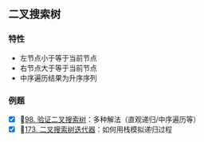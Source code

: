 ## 二叉搜索树

### 特性

- 左节点小于等于当前节点
- 右节点大于等于当前节点
- 中序遍历结果为升序序列

### 例题

- [x] 🤔[98. 验证二叉搜索树](https://leetcode-cn.com/problems/validate-binary-search-tree/)：多种解法（直观递归/中序遍历等）
- [x] 🤔[173. 二叉搜索树迭代器](https://leetcode-cn.com/problems/binary-search-tree-iterator/)：如何用栈模拟递归过程